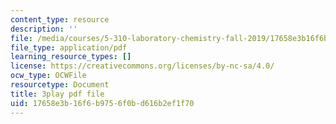 ```yaml
---
content_type: resource
description: ''
file: /media/courses/5-310-laboratory-chemistry-fall-2019/17658e3b16f6b9756f0bd616b2ef1f70_yiSZecIWBIc.pdf
file_type: application/pdf
learning_resource_types: []
license: https://creativecommons.org/licenses/by-nc-sa/4.0/
ocw_type: OCWFile
resourcetype: Document
title: 3play pdf file
uid: 17658e3b-16f6-b975-6f0b-d616b2ef1f70
---
```

